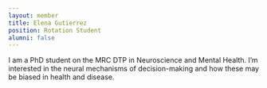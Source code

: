 ```yaml
---
layout: member
title: Elena Gutierrez
position: Rotation Student
alumni: false
---
```


I am a PhD student on the MRC DTP in Neuroscience and Mental Health. I’m interested in the neural mechanisms of decision-making and how these may be biased in health and disease.
